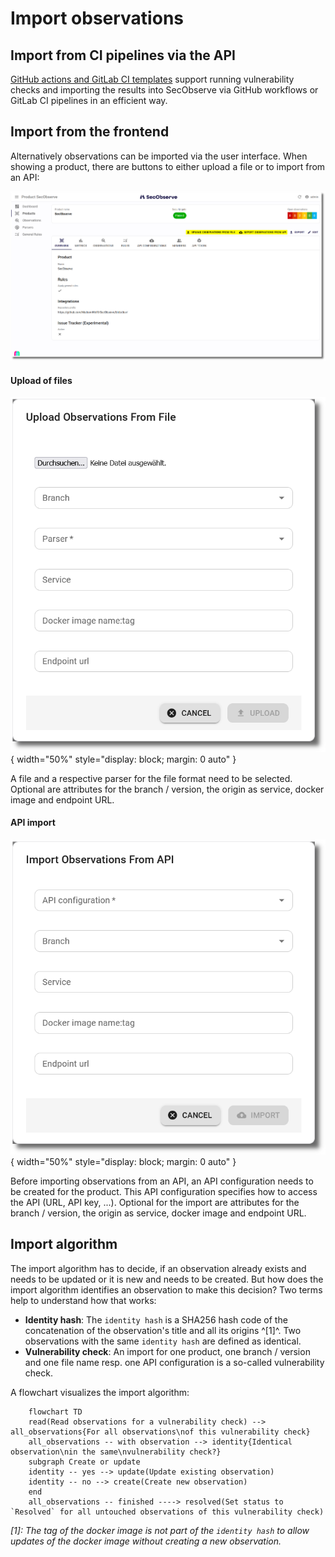 # Import observations

## Import from CI pipelines via the API

[GitHub actions and GitLab CI templates](../integrations/github_actions_and_templates.md) support running vulnerability checks and importing the results into SecObserve via GitHub workflows or GitLab CI pipelines in an efficient way.

## Import from the frontend

Alternatively observations can be imported via the user interface. When showing a product, there are buttons to either upload a file or to import from an API:

![Start import](../assets/images/screenshot_import_1.png)

#### Upload of files

![Upload of files](../assets/images/screenshot_import_2.png){ width="50%" style="display: block; margin: 0 auto" }

A file and a respective parser for the file format need to be selected. Optional are attributes for the branch / version, the origin as service, docker image and endpoint URL.

#### API import

![API import](../assets/images/screenshot_import_3.png){ width="50%" style="display: block; margin: 0 auto" }

Before importing observations from an API, an API configuration needs to be created for the product. This API configuration specifies how to access the API (URL, API key, ...). Optional for the import are attributes for the branch / version, the origin as service, docker image and endpoint URL.

## Import algorithm

The import algorithm has to decide, if an observation already exists and needs to be updated or it is new and needs to be created. But how does the import algorithm identifies an observation to make this decision? Two terms help to understand how that works:

* **Identity hash**: The `identity hash` is a SHA256 hash code of the concatenation of the observation's title and all its origins ^[1]^. Two observations with the same `identity hash` are defined as identical.
* **Vulnerability check**: An import for one product, one branch / version and one file name resp. one API configuration is a so-called vulnerability check.

A flowchart visualizes the import algorithm:

```mermaid
    flowchart TD
    read(Read observations for a vulnerability check) --> all_observations{For all observations\nof this vulnerability check}
    all_observations -- with observation --> identity{Identical observation\nin the same\nvulnerability check?}
    subgraph Create or update
    identity -- yes --> update(Update existing observation)
    identity -- no --> create(Create new observation)
    end
    all_observations -- finished ----> resolved(Set status to `Resolved` for all untouched observations of this vulnerability check)

```

*[1]: The tag of the docker image is not part of the `identity hash` to allow updates of the docker image without creating a new observation.*
